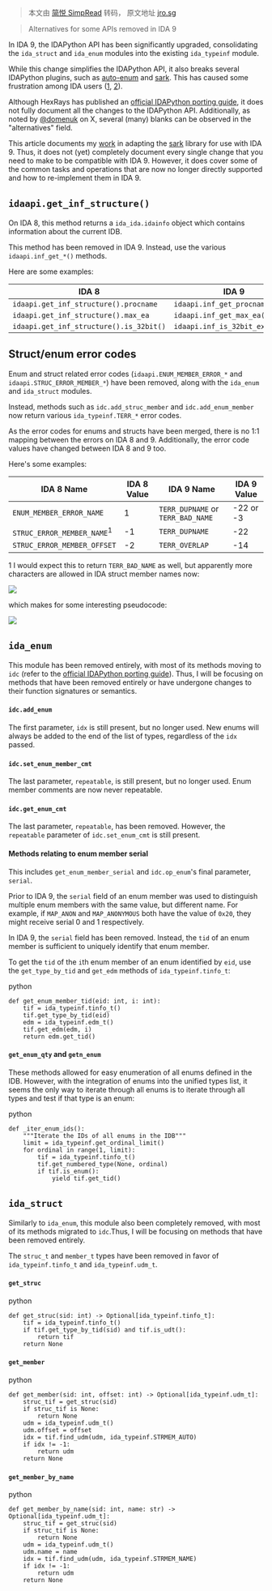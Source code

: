 > 本文由 [简悦 SimpRead](http://ksria.com/simpread/) 转码， 原文地址 [jro.sg](https://jro.sg/IDAPython%208%20to%209.html)

> Alternatives for some APIs removed in IDA 9

In IDA 9, the IDAPython API has been significantly upgraded, consolidating the `ida_struct` and `ida_enum` modules into the existing `ida_typeinf` module.

While this change simplifies the IDAPython API, it also breaks several IDAPython plugins, such as [auto-enum](https://github.com/junron/auto-enum) and [sark](https://github.com/tmr232/Sark). This has caused some frustration among IDA users ([1](https://x.com/domenuk/status/1830949828806791343), [2](https://x.com/ootiosum/status/1828796183516729434)).

Although HexRays has published an [official IDAPython porting guide](https://docs.hex-rays.com/pre-release/developer-guide/idapython/idapython-porting-guide-ida-9), it does not fully document all the changes to the IDAPython API. Additionally, as noted by [@domenuk](https://x.com/domenuk/) on X, several (many) blanks can be observed in the "alternatives" field.

This article documents my [work](https://github.com/tmr232/Sark/compare/main...junron:Sark:main) in adapting the [sark](https://github.com/tmr232/Sark) library for use with IDA 9. Thus, it does not (yet) completely document every single change that you need to make to be compatible with IDA 9. However, it does cover some of the common tasks and operations that are now no longer directly supported and how to re-implement them in IDA 9.

`idaapi.get_inf_structure()` [​](#idaapi-get-inf-structure)
-----------------------------------------------------------

On IDA 8, this method returns a `ida_ida.idainfo` object which contains information about the current IDB.

This method has been removed in IDA 9. Instead, use the various `idaapi.inf_get_*()` methods.

Here are some examples:

<table tabindex="0"><thead><tr><th>IDA 8</th><th>IDA 9</th></tr></thead><tbody><tr><td><code>idaapi.get_inf_structure().procname</code></td><td><code>idaapi.inf_get_procname()</code></td></tr><tr><td><code>idaapi.get_inf_structure().max_ea</code></td><td><code>idaapi.inf_get_max_ea()</code></td></tr><tr><td><code>idaapi.get_inf_structure().is_32bit()</code></td><td><code>idaapi.inf_is_32bit_exactly()</code></td></tr></tbody></table>

Struct/enum error codes [​](#struct-enum-error-codes)
-----------------------------------------------------

Enum and struct related error codes (`idaapi.ENUM_MEMBER_ERROR_*` and `idaapi.STRUC_ERROR_MEMBER_*`) have been removed, along with the `ida_enum` and `ida_struct` modules.

Instead, methods such as `idc.add_struc_member` and `idc.add_enum_member` now return various `ida_typeinf.TERR_*` error codes.

As the error codes for enums and structs have been merged, there is no 1:1 mapping between the errors on IDA 8 and 9. Additionally, the error code values have changed between IDA 8 and 9 too.

Here's some examples:

<table tabindex="0"><thead><tr><th>IDA 8 Name</th><th>IDA 8 Value</th><th>IDA 9 Name</th><th>IDA 9 Value</th></tr></thead><tbody><tr><td><code>ENUM_MEMBER_ERROR_NAME</code></td><td>1</td><td><code>TERR_DUPNAME</code> or <code>TERR_BAD_NAME</code></td><td>-22 or -3</td></tr><tr><td><code>STRUC_ERROR_MEMBER_NAME</code><sup>1</sup></td><td>-1</td><td><code>TERR_DUPNAME</code></td><td>-22</td></tr><tr><td><code>STRUC_ERROR_MEMBER_OFFSET</code></td><td>-2</td><td><code>TERR_OVERLAP</code></td><td>-14</td></tr></tbody></table>

1 I would expect this to return `TERR_BAD_NAME` as well, but apparently more characters are allowed in IDA struct member names now:

![](https://imgur.com/nApQk6G.png)

which makes for some interesting pseudocode:

![](https://imgur.com/taScQ66.png)

`ida_enum` [​](#ida-enum)
-------------------------

This module has been removed entirely, with most of its methods moving to `idc` (refer to the [official IDAPython porting guide](https://docs.hex-rays.com/pre-release/developer-guide/idapython/idapython-porting-guide-ida-9)). Thus, I will be focusing on methods that have been removed entirely or have undergone changes to their function signatures or semantics.

#### `idc.add_enum` [​](#idc-add-enum)

The first parameter, `idx` is still present, but no longer used. New enums will always be added to the end of the list of types, regardless of the `idx` passed.

#### `idc.set_enum_member_cmt` [​](#idc-set-enum-member-cmt)

The last parameter, `repeatable`, is still present, but no longer used. Enum member comments are now never repeatable.

#### `idc.get_enum_cmt` [​](#idc-get-enum-cmt)

The last parameter, `repeatable`, has been removed. However, the `repeatable` parameter of `idc.set_enum_cmt` is still present.

#### Methods relating to enum member serial [​](#methods-relating-to-enum-member-serial)

This includes `get_enum_member_serial` and `idc.op_enum`'s final parameter, `serial`.

Prior to IDA 9, the `serial` field of an enum member was used to distinguish multiple enum members with the same value, but different name. For example, if `MAP_ANON` and `MAP_ANONYMOUS` both have the value of `0x20`, they might receive serial 0 and 1 respectively.

In IDA 9, the `serial` field has been removed. Instead, the `tid` of an enum member is sufficient to uniquely identify that enum member.

To get the `tid` of the `i`th enum member of an enum identified by `eid`, use the `get_type_by_tid` and `get_edm` methods of `ida_typeinf.tinfo_t`:

python

```
def get_enum_member_tid(eid: int, i: int):
    tif = ida_typeinf.tinfo_t()
    tif.get_type_by_tid(eid)
    edm = ida_typeinf.edm_t()
    tif.get_edm(edm, i)
    return edm.get_tid()
```

#### `get_enum_qty` and `getn_enum` [​](#get-enum-qty-and-getn-enum)

These methods allowed for easy enumeration of all enums defined in the IDB. However, with the integration of enums into the unified types list, it seems the only way to iterate through all enums is to iterate through all types and test if that type is an enum:

python

```
def _iter_enum_ids():
    """Iterate the IDs of all enums in the IDB"""
    limit = ida_typeinf.get_ordinal_limit()
    for ordinal in range(1, limit):
        tif = ida_typeinf.tinfo_t()
        tif.get_numbered_type(None, ordinal)
        if tif.is_enum():
            yield tif.get_tid()
```

`ida_struct` [​](#ida-struct)
-----------------------------

Similarly to `ida_enum`, this module also been completely removed, with most of its methods migrated to `idc`.Thus, I will be focusing on methods that have been removed entirely.

The `struc_t` and `member_t` types have been removed in favor of `ida_typeinf.tinfo_t` and `ida_typeinf.udm_t`.

#### `get_struc` [​](#get-struc)

python

```
def get_struc(sid: int) -> Optional[ida_typeinf.tinfo_t]:
    tif = ida_typeinf.tinfo_t()
    if tif.get_type_by_tid(sid) and tif.is_udt():
	    return tif
    return None
```

#### `get_member` [​](#get-member)

python

```
def get_member(sid: int, offset: int) -> Optional[ida_typeinf.udm_t]:
    struc_tif = get_struc(sid)
    if struc_tif is None:
        return None
    udm = ida_typeinf.udm_t()
    udm.offset = offset
    idx = tif.find_udm(udm, ida_typeinf.STRMEM_AUTO)
    if idx != -1:
        return udm
    return None
```

#### `get_member_by_name` [​](#get-member-by-name)

python

```
def get_member_by_name(sid: int, name: str) -> Optional[ida_typeinf.udm_t]:
    struc_tif = get_struc(sid)
    if struc_tif is None:
        return None
    udm = ida_typeinf.udm_t()
    udm.name = name
    idx = tif.find_udm(udm, ida_typeinf.STRMEM_NAME)
    if idx != -1:
        return udm
    return None
```